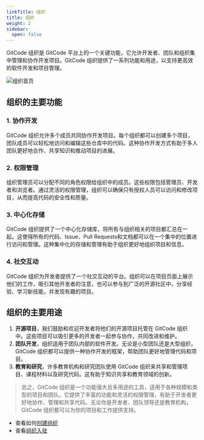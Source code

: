 ```yaml
---
linkTitle: 组织
title: 组织
weight: 2
sidebar:
  open: false
---
```



GitCode 组织是 GitCode 平台上的一个关键功能，它允许开发者、团队和组织集中管理和协作开发项目。GitCode 组织提供了一系列功能和用途，以支持更高效的软件开发和项目管理。

![组织首页](https://cdn-static.gitcode.com/doc/org-overview-1.png)

## 组织的主要功能

### 1. 协作开发

GitCode 组织允许多个成员共同协作开发项目。每个组织都可以创建多个项目，团队成员可以轻松地访问和编辑这些仓库中的代码。这种协作开发方式有助于多人团队更好地合作、共享知识和推动项目的进展。

### 2. 权限管理

组织管理员可以分配不同的角色权限给组织中的成员。这些权限包括管理员、开发者和浏览者。通过灵活的权限管理，组织可以确保只有授权人员可以访问和修改项目，从而提高代码的安全性和质量。

### 3. 中心化存储

GitCode 组织提供了一个中心化存储库，将所有与组织相关的项目都汇总在一起。这使得所有的代码、Issue、Pull Requests和文档都可以在一个集中的位置进行访问和管理。这种集中化的存储和管理有助于组织更好地组织项目和信息。

### 4. 社交互动

GitCode 组织为开发者提供了一个社交互动的平台。组织可以在项目页面上展示他们的工作，吸引其他开发者的注意，也可以参与到广泛的开源社区中，分享经验、学习新技能，并发现有趣的项目。

## 组织的主要用途

1. **开源项目**，我们鼓励和欢迎开发者将他们的开源项目托管在 GitCode 组织中。这些项目可以吸引更多的开发者一起参与协作，共同改进和维护。
2. **团队开发**，组织适用于团队内部的软件开发。无论是小型团队还是大型组织，GitCode 组织都可以提供一种协作开发的框架，帮助团队更好地管理代码和项目。
3. **教育和研究**，许多教育机构和研究团队使用 GitCode 组织来共享和管理项目、课程材料以及研究代码。这有助于知识共享和教育领域的创新。

> 总之，GitCode 组织是一个功能强大且多用途的工具，适用于各种规模和类型的项目和团队。它提供了丰富的功能和灵活的权限管理，有助于开发者更好地协作、管理和共享代码。无论你是开发者、团队领导还是教育机构，GitCode 组织都可以为你的项目和工作提供支持。

- 查看如何[创建组织](new-org)
- 查看[组织入驻](settle)